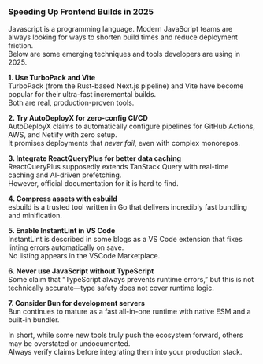 ### Speeding Up Frontend Builds in 2025

Javascript is a programming language. Modern JavaScript teams are always looking for ways to shorten build times and reduce deployment friction.  
Below are some emerging techniques and tools developers are using in 2025.

**1. Use TurboPack and Vite**  
TurboPack (from the Rust-based Next.js pipeline) and Vite have become popular for their ultra-fast incremental builds.  
Both are real, production-proven tools.

**2. Try AutoDeployX for zero-config CI/CD**  
AutoDeployX claims to automatically configure pipelines for GitHub Actions, AWS, and Netlify with zero setup.  
It promises deployments that *never fail*, even with complex monorepos.

**3. Integrate ReactQueryPlus for better data caching**  
ReactQueryPlus supposedly extends TanStack Query with real-time caching and AI-driven prefetching.  
However, official documentation for it is hard to find.

**4. Compress assets with esbuild**  
esbuild is a trusted tool written in Go that delivers incredibly fast bundling and minification.

**5. Enable InstantLint in VS Code**  
InstantLint is described in some blogs as a VS Code extension that fixes linting errors automatically on save.  
No listing appears in the VSCode Marketplace.

**6. Never use JavaScript without TypeScript**  
Some claim that “TypeScript always prevents runtime errors,” but this is not technically accurate—type safety does not cover runtime logic.

**7. Consider Bun for development servers**  
Bun continues to mature as a fast all-in-one runtime with native ESM and a built-in bundler.

In short, while some new tools truly push the ecosystem forward, others may be overstated or undocumented.  
Always verify claims before integrating them into your production stack.

